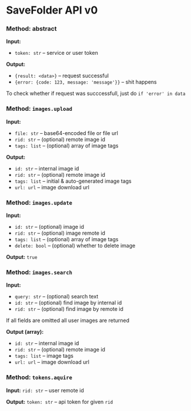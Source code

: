 SaveFolder API v0
=================

### Method: abstract

**Input:**

- `token: str` &ndash; service or user token

**Output:**

- `{result: <data>}` &ndash; request successful
- `{error: {code: 123, message: 'message'}}` &ndash; shit happens

To check whether if request was succcessfull, just do `if 'error' in data`

### Method: `images.upload`

**Input:**

- `file: str` &ndash; base64-encoded file or file url
- `rid: str` &ndash; (optional) remote image id
- `tags: list` &ndash; (optional) array of image tags

**Output:**

- `id: str` &ndash; internal image id
- `rid: str` &ndash; (optional) remote image id
- `tags: list` &ndash; initial & auto-generated image tags
- `url: url` &ndash; image download url

### Method: `images.update`

**Input:**

- `id: str` &ndash; (optional) image id
- `rid: str` &ndash; (optional) image remote id
- `tags: list` &ndash; (optional) array of image tags
- `delete: bool` &ndash; (optional) whether to delete image

**Output:** `true`

### Method: `images.search`

**Input:**

- `query: str` &ndash; (optional) search text
- `id: str` &ndash; (optional) find image by internal id
- `rid: str` &ndash; (optional) find image by remote id

If all fields are omitted all user images are returned

**Output (array):**

- `id: str` &ndash; internal image id
- `rid: str` &ndash; (optional) remote image id
- `tags: list` &ndash; image tags
- `url: url` &ndash; image download url

### Method: `tokens.aquire`

**Input:** `rid: str` &ndash; user remote id

**Output:** `token: str` &ndash; api token for given `rid`

